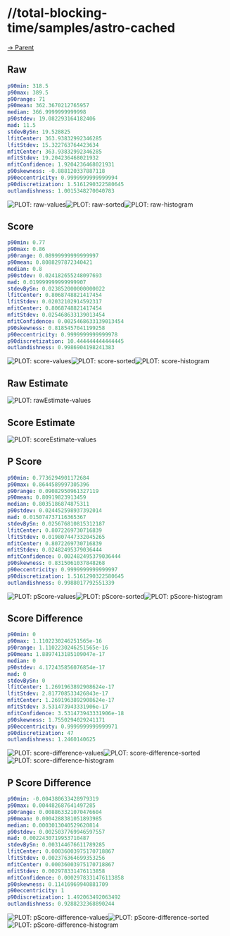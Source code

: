 
# //total-blocking-time/samples/astro-cached

[→ Parent](../..)


## Raw


```yaml
p90min: 318.5
p90max: 389.5
p90range: 71
p90mean: 362.3670212765957
median: 366.9999999999998
p90stdev: 19.082293164182406
mad: 11.5
stdevBySn: 19.528825
lfitCenter: 363.93832992346285
lfitStdev: 15.322763764423634
mfitCenter: 363.93832992346285
mfitStdev: 19.204236468021932
mfitConfidence: 1.9204236468021931
p90skewness: -0.888120337887118
p90eccentricity: 0.9999999999999994
p90discretization: 1.5161290322580645
outlandishness: 1.0015348270040783

```

![PLOT: raw-values](./raw/values.svg)![PLOT: raw-sorted](./raw/sorted.svg)![PLOT: raw-histogram](./raw/histogram.svg)
## Score


```yaml
p90min: 0.77
p90max: 0.86
p90range: 0.08999999999999997
p90mean: 0.8088297872340421
median: 0.8
p90stdev: 0.024182655248097693
mad: 0.019999999999999907
stdevBySn: 0.023852000000000022
lfitCenter: 0.8068748821417454
lfitStdev: 0.02032102914592317
mfitCenter: 0.8068748821417454
mfitStdev: 0.025468633139013454
mfitConfidence: 0.0025468633139013454
p90skewness: 0.8185457041199258
p90eccentricity: 0.9999999999999978
p90discretization: 10.444444444444445
outlandishness: 0.9986904198241383

```

![PLOT: score-values](./score/values.svg)![PLOT: score-sorted](./score/sorted.svg)![PLOT: score-histogram](./score/histogram.svg)
## Raw Estimate

![PLOT: rawEstimate-values](./rawEstimate/values.svg)
## Score Estimate

![PLOT: scoreEstimate-values](./scoreEstimate/values.svg)
## P Score


```yaml
p90min: 0.7736294901172684
p90max: 0.8644589997305396
p90range: 0.09082950961327119
p90mean: 0.80919823913459
median: 0.8035186874875311
p90stdev: 0.024452598937392014
mad: 0.015074737116365367
stdevBySn: 0.025676810815312187
lfitCenter: 0.8072269730716839
lfitStdev: 0.019807447332045265
mfitCenter: 0.8072269730716839
mfitStdev: 0.02482495379036444
mfitConfidence: 0.002482495379036444
p90skewness: 0.8315061037848268
p90eccentricity: 0.9999999999999997
p90discretization: 1.5161290322580645
outlandishness: 0.9988017792551339

```

![PLOT: pScore-values](./pScore/values.svg)![PLOT: pScore-sorted](./pScore/sorted.svg)![PLOT: pScore-histogram](./pScore/histogram.svg)
## Score Difference


```yaml
p90min: 0
p90max: 1.1102230246251565e-16
p90range: 1.1102230246251565e-16
p90mean: 1.8897413185109047e-17
median: 0
p90stdev: 4.172435856076854e-17
mad: 0
stdevBySn: 0
lfitCenter: 1.2691963892908624e-17
lfitStdev: 2.817708533426843e-17
mfitCenter: 1.2691963892908624e-17
mfitStdev: 3.531473943331906e-17
mfitConfidence: 3.531473943331906e-18
p90skewness: 1.7550294029241171
p90eccentricity: 0.9999999999999971
p90discretization: 47
outlandishness: 1.2460140625

```

![PLOT: score-difference-values](./score-difference/values.svg)![PLOT: score-difference-sorted](./score-difference/sorted.svg)![PLOT: score-difference-histogram](./score-difference/histogram.svg)
## P Score Difference


```yaml
p90min: -0.004380633428979319
p90max: 0.004482687641497285
p90range: 0.008863321070476604
p90mean: 0.0004288381051893985
median: 0.0003013040529620814
p90stdev: 0.0025037769946597557
mad: 0.0022430719953710487
stdevBySn: 0.003144676611789285
lfitCenter: 0.00036003975170718867
lfitStdev: 0.002376364699353256
mfitCenter: 0.00036003975170718867
mfitStdev: 0.002978331476113858
mfitConfidence: 0.0002978331476113858
p90skewness: 0.11416969940881709
p90eccentricity: 1
p90discretization: 1.492063492063492
outlandishness: 0.9288232368890244

```

![PLOT: pScore-difference-values](./pScore-difference/values.svg)![PLOT: pScore-difference-sorted](./pScore-difference/sorted.svg)![PLOT: pScore-difference-histogram](./pScore-difference/histogram.svg)